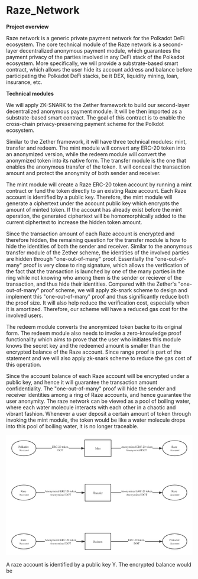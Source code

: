 # Raze_Network

**Project overview**

Raze network is a generic private payment network for the Polkadot DeFi ecosystem. The core technical module of the Raze network is a second-layer decentralized anonymous payment module, which guarantees the payment privacy of the parties involved in any DeFi stack of the Polkadot ecosystem. More specifically, we will provide a substrate-based smart contract, which allows the user hide its account address and balance before participating the Polkadot DeFi stacks, be it DEX, liquidity mining, loan, insurance, etc.  

**Technical modules**

We will apply ZK-SNARK to the Zether framework to build our second-layer decentralized anonymous payment module. It will be then imported as a substrate-based smart contract. The goal of this contract is to enable the cross-chain privacy-preserving payment scheme for the Polkdot ecosystem.

Similar to the Zether framework, it will have three technical modules: mint, transfer and redeem. The mint module will convert any ERC-20 token into an anonymized version, while the redeem module will convert the anonymized token into its native form. The transfer module is the one that enables the anonymous transfer of the token. It will conceal the transaction amount and protect the anonymity of both sender and receiver. 

The mint module will create a Raze ERC-20 token account by running a mint contract or fund the token directly to an existing Raze account. Each Raze account is identified by a public key. Therefore, the mint module will generate a ciphertext under the account public key which encrypts the amount of minted token. If the account has already exist before the mint operation, the generated ciphertext will be homomorphically added to the current ciphertext to increase the hidden token amount.   

Since the transaction amount of each Raze account is encrypted and therefore hidden, the remaining question for the transfer module is how to hide the identities of both the sender and receiver. Similar to the anonymous transfer module of the Zether scheme, the identities of the involved parties are hidden through "one-out-of-many" proof. Essentially the "one-out-of-many" proof is very close to ring signature, which allows the verification of the fact that the transaction is launched by one of the many parties in the ring while not knowing who among them is the sender or reciever of the transaction, and thus hide their identities. Compared with the Zether's "one-out-of-many" proof scheme, we will apply zk-snark scheme to design and implement this "one-out-of-many" proof and thus significantly reduce both the proof size. It will also help reduce the verification cost, especially when it is amortized. Therefore, our scheme will have a reduced gas cost for the involved users. 

The redeem module converts the anonymized token backe to its original form. The redeem module also needs to invoke a zero-knowledge proof functionality which aims to prove that the user who initiates this module knows the secret key and the redeemed amount is smaller than the encrypted balance of the Raze account. Since range proof is part of the statement and we will also apply zk-snark scheme to reduce the gas cost of this operation. 

Since the account balance of each Raze account will be encrypted under a public key, and hence it will guarantee the transaction amount confidentiality. The "one-out-of-many" proof will hide the sender and receiver identities among a ring of Raze accounts, and hence guarantee the user anonymity. The raze network can be viewed as a pool of boiling water, where each water molecule interacts with each other in a chaotic and vibrant fashion. Whenever a user deposit a certain amount of token through invoking the mint module, the token would be like a water molecule drops into this pool of boiling water, it is no longer traceable.  

![alt text](https://github.com/razenetwork/Raze_Network/blob/main/raze_architecture.png?raw=true)


A raze account is identified by a public key Y. The encrypted balance would be

